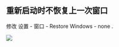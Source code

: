 

## 重新启动时不恢复上一次窗口

修改 设置 - 窗口 - Restore Windows - none .

![](https://s2.loli.net/2022/07/28/qJLIAcTpxtGNdQi.png)